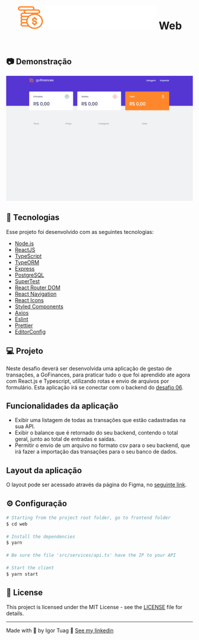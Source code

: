 <h1 align="center">
<img src=".github/logo.svg">
   Web
</h1>

<br>

## :camera: Demonstração

<img src=".github/goFinancesDemo.gif">

##  🚀  Tecnologias

Esse projeto foi desenvolvido com as seguintes tecnologias:

- [Node.js](https://nodejs.org/)
- [ReactJS](https://reactjs.org/)
- [TypeScript](https://www.typescriptlang.org/)
- [TypeORM](https://typeorm.io/#/)
- [Express](https://expressjs.com/pt-br/)
- [PostgreSQL](https://www.postgresql.org/)
- [SuperTest](https://github.com/visionmedia/supertest)
- [React Router DOM](https://reacttraining.com/react-router/)
- [React Navigation](https://reactnavigation.org/)
- [React Icons](https://react-icons.netlify.com/#/)
- [Styled Components](https://styled-components.com/)
- [Axios](https://github.com/axios/axios)
- [Eslint](https://eslint.org/)
- [Prettier](https://prettier.io/)
- [EditorConfig](https://editorconfig.org/)

## 💻 Projeto

<p>Neste desafio deverá ser desenvolvida uma aplicação de gestao de transações, a GoFinances, para praticar tudo o que foi aprendido ate agora com React.js e Typescript, utilizando rotas e envio de arquivos por formulário.
Esta aplicação irá se conectar com o backend do <a href="https://github.com/igortuag/desafio-nodejs-typeorm-upload">desafio 06</a>.</p>

## Funcionalidades da aplicação

- Exibir uma listagem de todas as transações que estão cadastradas na sua API.
- Exibir o balance que é retornado do seu backend, contendo o total geral, junto ao total de entradas e saídas.
- Permitir o envio de um arquivo no formato csv para o seu backend, que irá fazer a importação das transações para o seu banco de dados.

## Layout da aplicação

O layout pode ser acessado através da página do Figma, no <a href="https://www.figma.com/file/EgOhyj1Inz14dhWGVhRlhr/GoFinances?node-id=1%3A863">seguinte link</a>.

## ⚙ Configuração

```bash
# Starting from the project root folder, go to frontend folder
$ cd web

# Install the dependencies
$ yarn

# Be sure the file 'src/services/api.ts' have the IP to your API

# Start the client
$ yarn start
```

## 📝 License

This project is licensed under the MIT License - see the [LICENSE](LICENSE) file for details.

---

Made with 💜 by Igor Tuag 👋 [See my linkedin](https://www.linkedin.com/in/igortuag)
